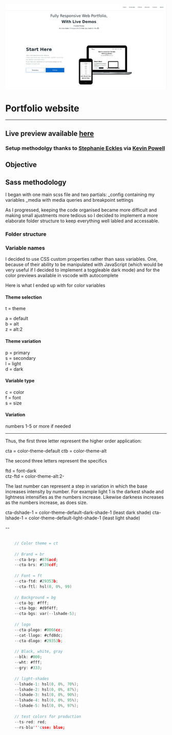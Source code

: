 ![Sonatic site](screenshot.png)

# Portfolio website

---

## Live preview available [here](http://evensite.net)

### Setup methodolgy thanks to [Stephanie Eckles](https://thinkdobecreate.com/articles/minimum-static-site-sass-setup) via [Kevin Powell](https://www.kevinpowell.co)

## Objective

## Sass methodology

I began with one main scss file and two partials:
\_config containing my variables
\_media with media queries and breakpoint settings

As I progressed, keeping the code organised became more difficult and making small ajustments more tedious so I decided to implement a more elaborate folder structure to keep everything well labled and accessable.

### Folder structure

### Variable names

I decided to use CSS custom properties rather than sass variables. One, because of their ability to be manipulated with JavaScript (which would be very useful if I decided to implement a toggleable dark mode) and for the color previews available in vscode with autocomplete

Here is what I ended up with for color variables

#### Theme selection

t = theme

a = default  
b = alt  
z = alt:2

#### Theme variation

p = primary  
s = secondary  
l = light  
d = dark

#### Variable type

c = color  
f = font  
s = size

#### Variation

numbers 1-5 or more if needed

---

Thus, the first three letter represent the higher order application:

cta = color-theme-default
ctb = color-theme-alt

The second three letters represent the specifics

ftd = font-dark  
ctz-ftd = color-theme-alt:2-

The last number can represent a step in variation in which the base increases intensity by number. For example light 1 is the darkest shade and lightness intensifies as the numbers increase. Likewise darkness increases as the numbers increase, as does size.

cta-dshade-1 = color-theme-default-dark-shade-1 (least dark shade)
cta-lshade-1 = color-theme-default-light-shade-1 (least light shade)

--

```c

    // Color theme = ct

    // Brand = br
    --cta-brp: #076acd;
    --cta-brs: #539cdf;

    // Font = ft
    --cta-ftd: #29353b;
    --cta-ftl: hsl(0, 0%, 99)

    // Background = bg
    --cta-bg: #fff;
    --cta-bgp: #d9f4ff;
    --cta-bgs: var(--lshade-5);

    // logo
    --cta-plogo: #0066cc;
    --cat-llogo: #cfd8dc;
    --cta-dlogo: #29353b;

    // Black, white, gray
    --blk: #000;
    --wht: #fff;
    --gry: #333;

    // light-shades
    --lshade-1: hsl(0, 0%, 70%);
    --lshade-2: hsl(0, 0%, 87%);
    --lshade-3: hsl(0, 0%, 90%);
    --lshade-4: hsl(0, 0%, 95%);
    --lshade-5: hsl(0, 0%, 97%);

    // test colors for production
    --ts-red: red;
    --rs-blu'''csse: blue;
```
